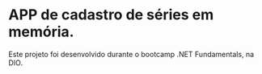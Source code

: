 # APP de cadastro de séries em memória.

Este projeto foi desenvolvido durante o bootcamp .NET Fundamentals, na DIO.


